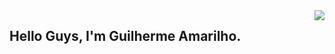 <img align="right" src="https://visitor-badge.laobi.icu/badge?page_id=guilhermeAmarilho.visitor-badgee&style=flat-square">
  

## Hello Guys, I'm Guilherme Amarilho.

<p align="left">
  <a href="https://readme-typing-svg.herokuapp.com?color=0353B1&lines=
        Software+Engineer;
        8%2B+years+of+coding+experience;
        Always+learninig+new+things
    )]"></a>
</p>